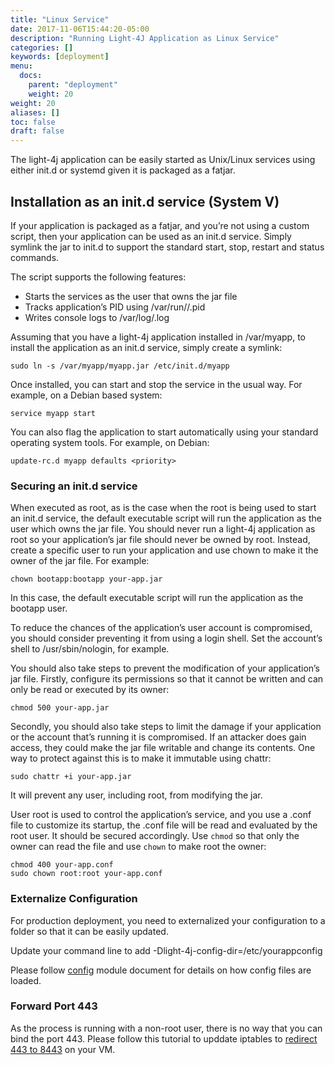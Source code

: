 ```yaml
---
title: "Linux Service"
date: 2017-11-06T15:44:20-05:00
description: "Running Light-4J Application as Linux Service"
categories: []
keywords: [deployment]
menu:
  docs:
    parent: "deployment"
    weight: 20
weight: 20
aliases: []
toc: false
draft: false
---
```


The light-4j application can be easily started as Unix/Linux services using either init.d or systemd given it is packaged as a fatjar. 

## Installation as an init.d service (System V)

If your application is packaged as a fatjar, and you’re not using a custom script, then your application can be used as an init.d service. Simply symlink the jar to init.d to support the standard start, stop, restart and status commands.

The script supports the following features:

* Starts the services as the user that owns the jar file
* Tracks application’s PID using /var/run/<appname>/<appname>.pid
* Writes console logs to /var/log/<appname>.log

Assuming that you have a light-4j application installed in /var/myapp, to install the application as an init.d service, simply create a symlink:

```
sudo ln -s /var/myapp/myapp.jar /etc/init.d/myapp
```

Once installed, you can start and stop the service in the usual way. For example, on a Debian based system:

```
service myapp start
```

You can also flag the application to start automatically using your standard operating system tools. For example, on Debian:

```
update-rc.d myapp defaults <priority>
```

### Securing an init.d service

When executed as root, as is the case when the root is being used to start an init.d service, the default executable script will run the application as the user which owns the jar file. You should never run a light-4j application as root so your application’s jar file should never be owned by root. Instead, create a specific user to run your application and use chown to make it the owner of the jar file. For example:

```
chown bootapp:bootapp your-app.jar
```

In this case, the default executable script will run the application as the bootapp user.

To reduce the chances of the application’s user account is compromised, you should consider preventing it from using a login shell. Set the account’s shell to /usr/sbin/nologin, for example.

You should also take steps to prevent the modification of your application’s jar file. Firstly, configure its permissions so that it cannot be written and can only be read or executed by its owner:

```
chmod 500 your-app.jar
```

Secondly, you should also take steps to limit the damage if your application or the account that’s running it is compromised. If an attacker does gain access, they could make the jar file writable and change its contents. One way to protect against this is to make it immutable using chattr:

```
sudo chattr +i your-app.jar
```

It will prevent any user, including root, from modifying the jar.

User root is used to control the application’s service, and you use a .conf file to customize its startup, the .conf file will be read and evaluated by the root user. It should be secured accordingly. Use `chmod` so that only the owner can read the file and use `chown` to make root the owner:

```
chmod 400 your-app.conf
sudo chown root:root your-app.conf
```

### Externalize Configuration

For production deployment, you need to externalized your configuration to a folder so that it can be easily updated. 

Update your command line to add -Dlight-4j-config-dir=/etc/yourappconfig

Please follow [config][] module document for details on how config files are loaded. 

### Forward Port 443

As the process is running with a non-root user, there is no way that you can bind the port 443. Please follow this tutorial to upddate iptables to [redirect 443 to 8443][] on your VM. 


[redirect 443 to 8443]: /tutorial/security/port443/
[config]: /concern/config/
